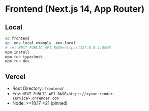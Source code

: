 
# Frontend (Next.js 14, App Router)

## Local
```bash
cd frontend
cp .env.local.example .env.local
# set NEXT_PUBLIC_API_BASE=http://127.0.0.1:8000
npm install
npm run typecheck
npm run dev
```

## Vercel
- Root Directory: `frontend/`
- Env: `NEXT_PUBLIC_API_BASE=https://<your-render-service>.onrender.com`
- Node: >=18.17 <21 (pinned)
